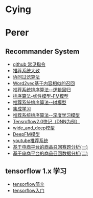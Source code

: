 # Cying


# Perer

## Recommander System

- [github 常见指令](./Perper/blogs/github指令.md)
- [推荐系统大致](./Perper/blogs/推荐系统大致.md)
- [协同过滤算法](./Perper/blogs/协同过滤算法.md)
- [Word2vec基于内容相似的召回](./Perper/blogs/Word2vec基于内容相似的召回.md)
- [推荐系统排序算法--逻辑回归](./Perper/blogs/推荐系统排序算法--逻辑回归.md)
- [排序算法-线性模型-FM模型](./Perper/blogs/排序算法-线性模型-FM模型.md)
- [推荐系统排序算法--树模型](./Perper/blogs/推荐系统排序算法--树模型.md)
- [集成学习](./Perper/blogs/集成学习.md)
- [推荐系统排序算法--深度学习模型](./Perper/blogs/推荐系统排序算法--深度学习模型.md)
- [Tensroflow2.0快记（DNN为例）](./Perper/blogs/TensorFlow2.0快记.md)
- [wide_and_deep模型](./Perper/blogs/wide_and_deep模型.md)
- [DeepFM模型](./Perper/blogs/DeepFM模型.md)
- [youtube推荐系统](./Perper/blogs/youtube推荐系统.md)
- [基于电商平台的商品召回赛题分析(一)](./Perper/blogs/基于电商平台的商品召回赛题分析(一).md)
- [基于电商平台的商品召回数据分析(二)](./Perper/blogs/基于电商平台的商品召回数据分析(二).md)


## tensorflow 1.x 学习

- [tensorflow简介](./Perper/blogs/tensorflow简介.md)
- [tensorflow入门](./Perper/blogs/tensorflow入门.md)
